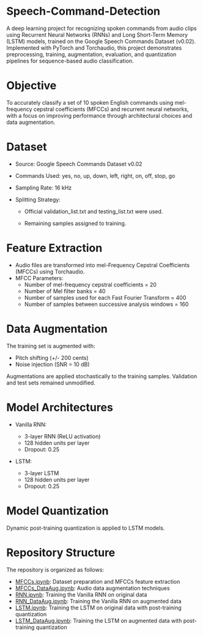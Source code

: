 # Speech-Command-Detection
A deep learning project for recognizing spoken commands from audio clips using Recurrent Neural Networks (RNNs) and Long Short-Term Memory (LSTM) models, trained on the Google Speech Commands Dataset (v0.02). Implemented with PyTorch and Torchaudio, this project demonstrates preprocessing, training, augmentation, evaluation, and quantization pipelines for sequence-based audio classification.  
# Objective  
To accurately classify a set of 10 spoken English commands using mel-frequency cepstral coefficients (MFCCs) and recurrent neural networks, with a focus on improving performance through architectural choices and data augmentation.  
# Dataset  
- Source: Google Speech Commands Dataset v0.02

- Commands Used: yes, no, up, down, left, right, on, off, stop, go

- Sampling Rate: 16 kHz

- Splitting Strategy:

  - Official validation_list.txt and testing_list.txt were used.

  - Remaining samples assigned to training.
# Feature Extraction
- Audio files are transformed into mel-Frequency Cepstral Coefficients (MFCCs) using Torchaudio.
- MFCC Parameters:
  - Number of mel-frequency cepstral coefficients = 20
  -  Number of Mel filter banks = 40
  -  Number of samples used for each Fast Fourier Transform = 400
  -  Number of samples between successive analysis windows = 160
# Data Augmentation
 The training set is augmented with:
 - Pitch shifting (+/- 200 cents)
 - Noise injection (SNR = 10 dB)

Augmentations are applied stochastically to the training samples. Validation and test sets remained unmodified.

# Model Architectures
- Vanilla RNN:
  - 3-layer RNN (ReLU activation)
  - 128 hidden units per layer
  - Dropout: 0.25

- LSTM:
  - 3-layer LSTM
  - 128 hidden units per layer
  - Dropout: 0.25

# Model Quantization
Dynamic post-training quantization is applied to LSTM models.

# Repository Structure
The repository is organized as follows:
- [MFCCs.ipynb](https://github.com/AliSafaeii/Speech-Command-Detection/blob/main/MFCCs.ipynb): Dataset preparation and MFCCs feature extraction
- [MFCCs_DataAug.ipynb](https://github.com/AliSafaeii/Speech-Command-Detection/blob/main/MFCCs_DataAug.ipynb):  Audio data augmentation techniques
- [RNN.ipynb](https://github.com/AliSafaeii/Speech-Command-Detection/blob/main/RNN.ipynb): Training the Vanilla RNN on original data
- [RNN_DataAug.ipynb](https://github.com/AliSafaeii/Speech-Command-Detection/blob/main/RNN_DataAug.ipynb): Training the Vanilla RNN on augmented data
- [LSTM.ipynb](https://github.com/AliSafaeii/Speech-Command-Detection/blob/main/LSTM.ipynb): Training the LSTM on original data with post-training quantization
- [LSTM_DataAug.ipynb](https://github.com/AliSafaeii/Speech-Command-Detection/blob/main/LSTM_DataAug.ipynb): Training the LSTM on augmented data with post-training quantization 

